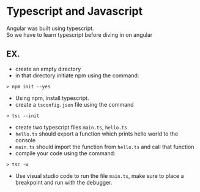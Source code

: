 # Typescript and Javascript

Angular was built using typescript.  
So we have to learn typescript before diving in on angular

## EX.

- create an empty directory
- in that directory initiate npm using the command:

```
> npm init --yes
```

- Using npm, install typescript.
- create a `tsconfig.json` file using the command 

```
> tsc --init
```

- create two typescript files `main.ts`, `hello.ts`
- `hello.ts` should export a function which prints hello world to the console
- `main.ts` should import the function from `hello.ts` and call that function
- compile your code using the command:

```
> tsc -w
```

- Use visual studio code to run the file `main.ts`, make sure to place a breakpoint and run with the debugger.

